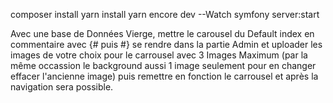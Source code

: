 composer install 
yarn install 
yarn encore dev --Watch
symfony server:start

Avec une base de Données Vierge, mettre  le carousel du Default index en commentaire avec {# puis #} se rendre dans la partie Admin et uploader les images de votre choix pour le carrousel avec 3 Images Maximum (par la même occassion le background aussi 1 image seulement pour en changer effacer l'ancienne image) puis remettre en fonction le carrousel et après la navigation sera possible.
